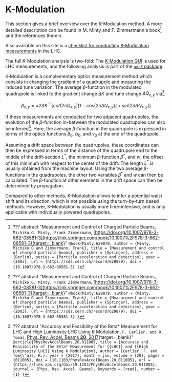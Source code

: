 
# K-Modulation

This section gives a brief overview over the K-Modulation method.
A more detailed description can be found in M. Minty and F. Zimmermann's book[^MintyZimmermann] and the references therein.

Also available on this site is a [checklist for conducting K-Modulation measurements][kmod_procedure] in the LHC.

The full K-Modulation analysis is two-fold:
The [K-Modulation GUI][kmod_gui] is used for LHC measurements, and the following analysis is part of the [`omc3` package][omc3_package].

K-Modulation is a complementary optics measurement method which consists in changing the gradient of a quadrupole and measuring the induced tune variation.
The average $\beta$-function in the modulated quadrupole is linked to the gradient change $\Delta K$ and tune change $\Delta Q_{x,y}$ via[^MintyZimmermann]:

$$
\beta_{x,y} = \pm 2 \Delta K^{-1}\Big[ cot(2 \pi Q_{x,y}) [ 1 - cos(2 \pi \Delta Q_{x,y}) ] + sin(2 \pi \Delta Q_{x,y}) \Big]
$$

If these measurements are conducted for two adjacent quadrupoles, the evolution of the $\beta$-function in-between the modulated quadrupoles can also be inferred[^FelixKmodPaper].
Here, the average $\beta$-function in the quadrupole is expressed in terms of the optics functions $\beta_0$, $\alpha_0$, and $\gamma_0$ at the end of the quadrupole.

Assuming a drift space between the quadrupoles, these coordinates can then be expressed in terms of the distance of the quadrupole end to the middle of the drift-section $L^*$, the minimum $\beta$-function $\beta^*$, and $w$, the offset of this minimum with respect to the center of the drift.
The length $L^*$ is usually obtained from the machine layout.
Using the two average $\beta$-functions in the quadrupoles, the other two variables $\beta^*$ and $w$ can then be calculated.
The $\beta$-function at other elements in the drift space can then be determined by propagation.

Compared to other methods, K-Modulation allows to infer a potential waist shift and its direction, which is not possible using the turn-by-turn based methods.
However, K-Modulation is usually more time-intensive, and is only applicable with individually powered quadrupoles.


[^MintyZimmermann]:
    ??? abstract "Measurement and Control of Charged Particle Beams, `Michiko G. Minty, Frank Zimmermann`, [https://doi.org/10.1007/978-3-662-08581-3](https://link.springer.com/book/10.1007%2F978-3-662-08581-3){target=_blank}"
        ```
        @book{Minty:629879,
          author = {Minty, Michiko G and Zimmermann, Frank},
          title = {Measurement and control of charged particle beams},
          publisher = {Springer},
          address = {Berlin},
          series = {Particle acceleration and detection},
          year = {2003},
          url = {https://cds.cern.ch/record/629879},
          doi = {10.1007/978-3-662-08581-3}
        }
        ```

[^FelixKmodPaper]:
    ??? abstract "Accuracy and Feasibility of the Beta* Measurement for LHC and High Luminosity LHC Using K Modulation, `F. Carlier, and R. Tomás`, [Phys. Rev. Accel. Beams **20**, 2017](https://link.aps.org/doi/10.1103/PhysRevAccelBeams.20.011005){target=_blank}"
        ```
        @article{PhysRevAccelBeams.20.011005,
          title = {Accuracy and Feasibility of the Beta* Measurement for {{LHC}} and {{High Luminosity LHC}} Using k Modulation},
          author = {Carlier, F. and Tom{\'a}s, R.},
          year = {2017},
          month = jan,
          volume = {20},
          pages = {011005},
          doi = {10.1103/PhysRevAccelBeams.20.011005},
          url = {https://link.aps.org/doi/10.1103/PhysRevAccelBeams.20.011005},
          journal = {Phys. Rev. Accel. Beams},
          keywords = {read},
          number = {1}
        }
        ```

[omc3_package]: ../../packages/omc3/getting_started.md
[kmod_procedure]: ../../measurements/procedures/kmod.md
[kmod_gui]: ../../guis/kmod/gui.md
